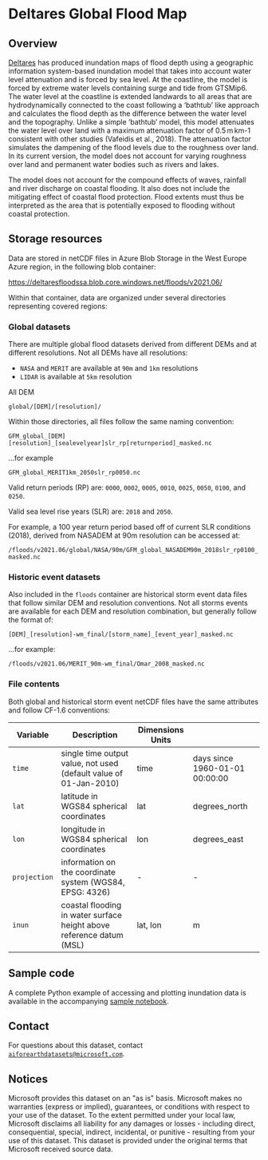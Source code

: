 # Deltares Global Flood Map

## Overview

[Deltares](https://www.deltares.nl/en/) has produced inundation maps of flood
depth using a geographic information system-based inundation model that takes
into account water level attenuation and is forced by sea level. At the
coastline, the model is forced by extreme water levels containing surge and tide
from GTSMip6. The water level at the coastline is extended landwards to all
areas that are hydrodynamically connected to the coast following a ‘bathtub’
like approach and calculates the flood depth as the difference between the water
level and the topography. Unlike a simple ‘bathtub’ model, this model attenuates
the water level over land with a maximum attenuation factor of 0.5 m km-1
consistent with other studies (Vafeidis et al., 2018). The attenuation factor
simulates the dampening of the flood levels due to the roughness over land.  In
its current version, the model does not account for varying roughness over land
and permanent water bodies such as rivers and lakes.

The model does not account for the compound effects of waves, rainfall and river
discharge on coastal flooding. It also does not include the mitigating effect of
coastal flood protection. Flood extents must thus be interpreted as the area
that is potentially exposed to flooding without coastal protection.

## Storage resources

Data are stored in netCDF files in Azure Blob Storage in the West Europe Azure region, in the following blob container:

<https://deltaresfloodssa.blob.core.windows.net/floods/v2021.06/>

Within that container, data are organized under several directories representing covered regions:

### Global datasets

There are multiple global flood datasets derived from different DEMs and at different resolutions. Not all DEMs have all resolutions:

- `NASA` and `MERIT` are available at `90m` and `1km` resolutions
- `LIDAR` is available at `5km` resolution

All DEM

`global/[DEM]/[resolution]/`

Within those directories, all files follow the same naming convention:

`GFM_global_[DEM][resolution]_[sealevelyear]slr_rp[returnperiod]_masked.nc`

...for example

`GFM_global_MERIT1km_2050slr_rp0050.nc`

Valid return periods (RP) are: `0000`, `0002`, `0005`, `0010`, `0025`, `0050`, `0100`, and `0250`.

Valid sea level rise years (SLR) are: `2018` and `2050`.

For example, a 100 year return period based off of current SLR conditions (2018), derived from NASADEM at 90m resolution can be accessed at:

`/floods/v2021.06/global/NASA/90m/GFM_global_NASADEM90m_2018slr_rp0100_masked.nc`

### Historic event datasets

Also included in the `floods` container are historical storm event data files that follow similar DEM and resolution conventions. Not all storms events are available for each DEM and resolution combination, but generally follow the format of:

`[DEM]_[resolution]-wm_final/[storm_name]_[event_year]_masked.nc`

...for example:

`/floods/v2021.06/MERIT_90m-wm_final/Omar_2008_masked.nc`

### File contents

Both global and historical storm event netCDF files have the same attributes and follow CF-1.6 conventions:

| Variable     | Description                                                          | Dimensions Units |                                |
|--------------|----------------------------------------------------------------------|------------------|--------------------------------|
| `time`       | single time output value, not used (default value of 01-Jan-2010)    | time             | days since 1960-01-01 00:00:00 |
| `lat`        | latitude in WGS84 spherical coordinates                              | lat              | degrees_north                  |
| `lon`        | longitude in WGS84 spherical coordinates                             | lon              | degrees_east                   |
| `projection` | information on the coordinate system (WGS84, EPSG: 4326)             | -                | -                              |
| `inun`       | coastal flooding in water surface height above reference datum (MSL) | lat, lon         | m                              |

## Sample code

A complete Python example of accessing and plotting inundation data is available in the accompanying [sample notebook](deltares-floods.ipynb).

## Contact

For questions about this dataset, contact [`aiforearthdatasets@microsoft.com`](mailto:aiforearthdatasets@microsoft.com?subject=deltares-floods%20question).

## Notices

Microsoft provides this dataset on an "as is" basis.  Microsoft makes no warranties (express or implied), guarantees, or conditions with respect to your use of the dataset. To the extent permitted under your local law, Microsoft disclaims all liability for any damages or losses - including direct, consequential, special, indirect, incidental, or punitive - resulting from your use of this dataset. This dataset is provided under the original terms that Microsoft received source data.
